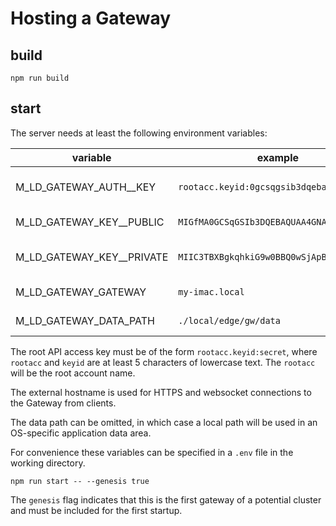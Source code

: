 # Hosting a Gateway

## build
```shell
npm run build
```

## start
The server needs at least the following environment variables:

| variable                  | example                                   | comments            |
|---------------------------|-------------------------------------------|---------------------|
| M_LD_GATEWAY_AUTH__KEY    | `rootacc.keyid:0gcsqgsib3dqebaquaa4gna`   | Root API access key |
| M_LD_GATEWAY_KEY__PUBLIC  | `MIGfMA0GCSqGSIb3DQEBAQUAA4GNADCBiQKB...` | Root public key     |
| M_LD_GATEWAY_KEY__PRIVATE | `MIIC3TBXBgkqhkiG9w0BBQ0wSjApBgkqhkiG...`  | Root private key    |
| M_LD_GATEWAY_GATEWAY      | `my-imac.local`                           | External hostname   |
| M_LD_GATEWAY_DATA_PATH    | `./local/edge/gw/data`                    | Path for data       |

The root API access key must be of the form `rootacc.keyid:secret`, where `rootacc` and `keyid` are at least 5 characters of lowercase text. The `rootacc` will be the root account name.

The external hostname is used for HTTPS and websocket connections to the Gateway from clients.

The data path can be omitted, in which case a local path will be used in an OS-specific application data area.

For convenience these variables can be specified in a `.env` file in the working directory.

```shell
npm run start -- --genesis true
```

The `genesis` flag indicates that this is the first gateway of a potential cluster and must be included for the first startup.

